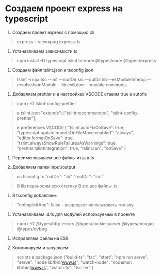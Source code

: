 # Создаем проект express на typescript

1. Создаем проект express с помощью cli

> express --view=pug express-ts

1. Устанавливаем зависимости ts

> npm install -D typescript tslint ts-node @types/node @types/express

1. Создаем файл tslint.json и tsconfig.json

> tslint -i
> npx tsc --init --rootDir src --outDir lib --esModuleInterop --resolveJsonModule --lib es6,dom --module commonjs

1. Добавляем prettier и в настройках VSСODE ставим true в autofix

> npm i -D tslint-config-prettier

> в tslint.json
> "extends": ["tslint:recommended", "tslint-config-prettier"],

> в preferences VSCODE
> { "tslint.autoFixOnSave": true,
> "typescript.updateImportsOnFileMove.enabled": "always",
> "editor.formatOnSave": true,
> "tslint.alwaysShowRuleFailuresAsWarnings": true,
> "prettier.tslintIntegration": true,
> "tslint.run": "onSave" }

1. Переименовываем все файлы из js в ts

1. Добавляем папки input/output

> из tsconfig.ts
> "outDir": "lib"
> "rootDir": "src"

> В lib переносим всю статику
> В src все файлы .ts

1. В tsconfig добавляем

> "noImplicitAny": false - разрешает использовать тип any

1. Устанавливаем .d.ts для модулей используемых в проекте

> npm i -D @types/http-errors @types/cookie-parser @types/morgan @types/debug

1. Исправляем файлы на ES6

1. Компилируем и запускаем

> scripts в package.json
> {"build-ts": "tsc",
> "start": "npm run serve",
> "serve": "node lib/bin/www.js",
> "watch-node": "nodemon lib/bin/www.js",
> "watch-ts": "tsc -w" }
